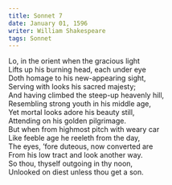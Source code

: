 ```yaml
---
title: Sonnet 7
date: January 01, 1596
writer: William Shakespeare
tags: Sonnet
---
```


Lo, in the orient when the gracious light\
Lifts up his burning head, each under eye\
Doth homage to his new-appearing sight,\
Serving with looks his sacred majesty;\
And having climbed the steep-up heavenly hill,\
Resembling strong youth in his middle age,\
Yet mortal looks adore his beauty still,\
Attending on his golden pilgrimage.\
But when from highmost pitch with weary car\
Like feeble age he reeleth from the day,\
The eyes, ’fore duteous, now converted are\
From his low tract and look another way.\
So thou, thyself outgoing in thy noon,\
Unlooked on diest unless thou get a son.
